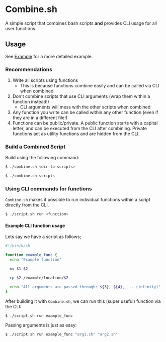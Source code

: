 # Combine.sh

A simple script that combines bash scripts **and** provides CLI usage for all user functions.

## Usage

See [Example](./example/README.md) for a more detailed example.

### Recommendations

1. Write all scripts using functions
    - This is because functions combine easily and can be called via CLI when combined
2. Don't combine scripts that use CLI arguments (wrap them within a function instead!)
    - CLI arguments will mess with the other scripts when combined
3. Any function you write can be called within any other function (even if they are in a different file!)
4. Functions can be public/private. A public function starts with a capital letter, and can be executed from the CLI after combining. Private functions act as utility functions and are hidden from the CLI.

### Build a Combined Script

Build using the following command:

```bash
$ ./combine.sh <dir-to-scripts>
```

```bash
$ ./combine.sh scripts
```

### Using CLI commands for functions

`Combine.sh` makes it possible to run individual functions within a script directly from the CLI.

```bash
$ ./script.sh run <function>
```

#### Example CLI function usage

Lets say we have a script as follows;

```bash
#!/bin/bash

function example_func {
  echo "Example function"

  mv $1 $2

  cp $2 /example/location/$2

  echo "All arguments are passed through: ${3}, ${4}, ... (infinity)"
}
```

After building it with `Combine.sh`, we can run this (super useful) function via the CLI:

```bash
$ ./script.sh run example_func
```

Passing arguments is just as easy:

```bash
$ ./script.sh run example_func "arg1.sh" "arg2.sh"
```
